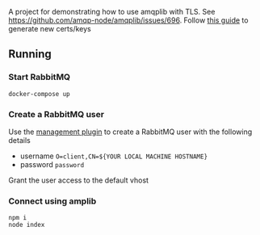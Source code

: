 A project for demonstrating how to use amqplib with TLS. See https://github.com/amqp-node/amqplib/issues/696. Follow [this guide](https://www.rabbitmq.com/ssl.html#manual-certificate-generation) to generate new certs/keys 

## Running

### Start RabbitMQ

```
docker-compose up
```

### Create a RabbitMQ user

Use the [management plugin](http://localhost:15672/#/users) to create a RabbitMQ user with the following details

- username `O=client,CN=${YOUR LOCAL MACHINE HOSTNAME}`
- password `password`

Grant the user access to the default vhost

### Connect using amplib

```
npm i
node index
```
